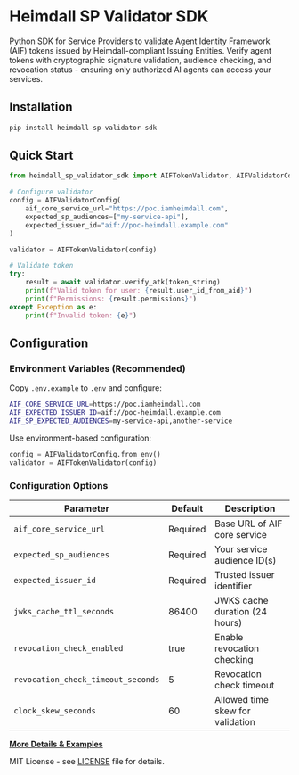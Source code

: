 # Heimdall SP Validator SDK

Python SDK for Service Providers to validate Agent Identity Framework (AIF) tokens issued by Heimdall-compliant Issuing Entities.
Verify agent tokens with cryptographic signature validation, audience checking, and revocation status - ensuring only authorized AI agents can access your services.

## Installation

```bash
pip install heimdall-sp-validator-sdk
```

## Quick Start

```python
from heimdall_sp_validator_sdk import AIFTokenValidator, AIFValidatorConfig

# Configure validator
config = AIFValidatorConfig(
    aif_core_service_url="https://poc.iamheimdall.com",
    expected_sp_audiences=["my-service-api"],
    expected_issuer_id="aif://poc-heimdall.example.com"
)

validator = AIFTokenValidator(config)

# Validate token
try:
    result = await validator.verify_atk(token_string)
    print(f"Valid token for user: {result.user_id_from_aid}")
    print(f"Permissions: {result.permissions}")
except Exception as e:
    print(f"Invalid token: {e}")
```

## Configuration

### Environment Variables (Recommended)

Copy `.env.example` to `.env` and configure:

```bash
AIF_CORE_SERVICE_URL=https://poc.iamheimdall.com
AIF_EXPECTED_ISSUER_ID=aif://poc-heimdall.example.com
AIF_SP_EXPECTED_AUDIENCES=my-service-api,another-service
```

Use environment-based configuration:

```python
config = AIFValidatorConfig.from_env()
validator = AIFTokenValidator(config)
```

### Configuration Options

| Parameter | Default | Description |
|-----------|---------|-------------|
| `aif_core_service_url` | Required | Base URL of AIF core service |
| `expected_sp_audiences` | Required | Your service audience ID(s) |
| `expected_issuer_id` | Required | Trusted issuer identifier |
| `jwks_cache_ttl_seconds` | 86400 | JWKS cache duration (24 hours) |
| `revocation_check_enabled` | true | Enable revocation checking |
| `revocation_check_timeout_seconds` | 5 | Revocation check timeout |
| `clock_skew_seconds` | 60 | Allowed time skew for validation |



**[More Details & Examples](DOCUMENTATION.md)**


MIT License - see [LICENSE](LICENSE) file for details.
